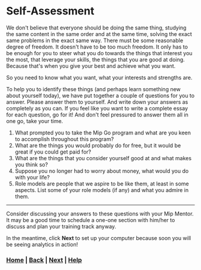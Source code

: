 # Self-Assessment

We don't believe that everyone should be doing the same thing, studying the 
same content in the same order and at the same time, solving the exact same 
problems in the exact same way. There must be some reasonable degree of 
freedom. It doesn't have to be too much freedom. It only has to be enough 
for you to steer what you do towards the things that interest you the most,
that leverage your skills, the things that you are good at doing. Because 
that's when you give your best and achieve what you want.

So you need to know what you want, what your interests and strengths are.

To help you to identify these things (and perhaps learn something new about 
yourself today), we  have put together a couple of questions for you to answer. 
Please answer them to yourself. And write down your answers as completely 
as you can. If you feel like you want to write a complete essay for each 
question, go for it! And don't feel pressured to answer them all in one go, 
take your time.

1. What prompted you to take the Mip Go program and what are you keen to accomplish throughout this program?
2. What are the things you would probably do for free, but it would be great if you could get paid for?
3. What are the things that you consider yourself good at and what makes you think so?
4. Suppose you no longer had to worry about money, what would you do with your life?
5. Role models are people that we aspire to be like them, at least in some aspects. 
   List some of your role models (if any) and what you admire in them.

------------------------------------------------------------------------------
Consider discussing your answers to these questions with your Mip Mentor. 
It may be a good time to schedule a one-one section with him/her to discuss 
and plan your training track anyway.

In the meantime, click **Next** to set up your computer because soon you will be seeing analytics 
in action!

### [Home][home] | [Back][back] | [Next][next] | [Help][help]

[home]: ../../README.md
[back]: ../3_agile/README.md
[next]: ../5_installing_python/README.md
[help]: ../../0_help/README.md